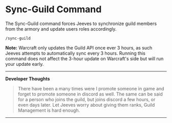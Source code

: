 # Sync-Guild Command

The Sync-Guild command forces Jeeves to synchronize guild members from the armory and update users roles accordingly.

`/sync-guild`

**Note:** Warcraft only updates the Guild API once ever 3 hours, as such Jeeves attempts to automatically sync every 3 hours. Running this command does not affect the 3-hour update on Warcraft's side but will run your update early.
***

**Developer Thoughts**
>There have been a many times were I promote someone in game and forget to promote someone in discord as well. The same can be said for a person who joins the guild, but joins discord a few hours, or even days later. Let Jeeves worry about giving them ranks, Guild Management is hard enough.
***
